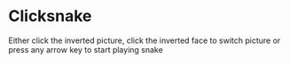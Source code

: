# Clicksnake
Either click the inverted picture, click the inverted face to switch picture or press any arrow key to start playing snake
